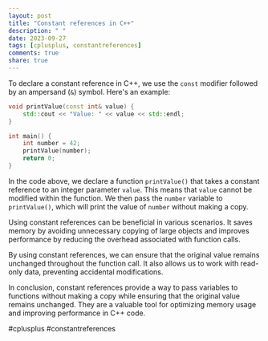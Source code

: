 ```yaml
---
layout: post
title: "Constant references in C++"
description: " "
date: 2023-09-27
tags: [cplusplus, constantreferences]
comments: true
share: true
---
```


To declare a constant reference in C++, we use the `const` modifier followed by an ampersand (`&`) symbol. Here's an example:

```cpp
void printValue(const int& value) {
    std::cout << "Value: " << value << std::endl;
}

int main() {
    int number = 42;
    printValue(number);
    return 0;
}
```

In the code above, we declare a function `printValue()` that takes a constant reference to an integer parameter `value`. This means that `value` cannot be modified within the function. We then pass the `number` variable to `printValue()`, which will print the value of `number` without making a copy.

Using constant references can be beneficial in various scenarios. It saves memory by avoiding unnecessary copying of large objects and improves performance by reducing the overhead associated with function calls.

By using constant references, we can ensure that the original value remains unchanged throughout the function call. It also allows us to work with read-only data, preventing accidental modifications.

In conclusion, constant references provide a way to pass variables to functions without making a copy while ensuring that the original value remains unchanged. They are a valuable tool for optimizing memory usage and improving performance in C++ code.

#cplusplus #constantreferences
